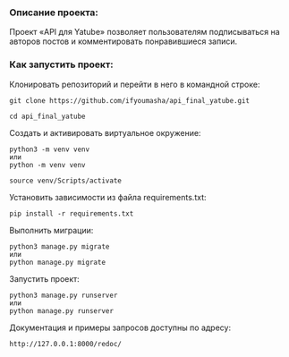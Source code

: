 ### Описание проекта:

Проект «API для Yatube» позволяет пользователям подписываться на авторов постов и комментировать понравившиеся записи.

### Как запустить проект:

Клонировать репозиторий и перейти в него в командной строке:

```
git clone https://github.com/ifyoumasha/api_final_yatube.git
```

```
cd api_final_yatube
```

Cоздать и активировать виртуальное окружение:

```
python3 -m venv venv
или
python -m venv venv
```

```
source venv/Scripts/activate
```

Установить зависимости из файла requirements.txt:

```
pip install -r requirements.txt
```

Выполнить миграции:

```
python3 manage.py migrate
или
python manage.py migrate
```

Запустить проект:

```
python3 manage.py runserver
или
python manage.py runserver
```

Документация и примеры запросов доступны по адресу:

```
http://127.0.0.1:8000/redoc/
```
